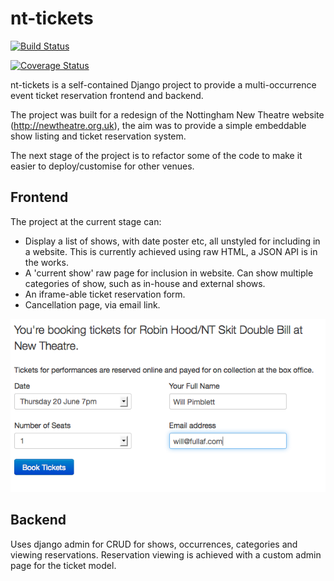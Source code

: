 # nt-tickets
[![Build Status](https://travis-ci.org/newtheatre/nt-tickets.svg?branch=master)](https://travis-ci.org/newtheatre/nt-tickets)

[![Coverage Status](https://coveralls.io/repos/newtheatre/nt-tickets/badge.svg?branch=master&service=github)](https://coveralls.io/github/newtheatre/nt-tickets?branch=master)

nt-tickets is a self-contained Django project to provide a multi-occurrence event ticket reservation frontend and backend.

The project was built for a redesign of the Nottingham New Theatre website (http://newtheatre.org.uk), the aim was to provide a simple embeddable show listing and ticket reservation system.

The next stage of the project is to refactor some of the code to make it easier to deploy/customise for other venues.

## Frontend
The project at the current stage can:
- Display a list of shows, with date poster etc, all unstyled for including in a website. This is currently achieved using raw HTML, a JSON API is in the works.
- A 'current show' raw page for inclusion in website. Can show multiple categories of show, such as in-house and external shows.
- An iframe-able ticket reservation form.
- Cancellation page, via email link.

![Ticket booking screenshot](http://github.com/fullaf/nt-tickets/raw/master/docs/screenshot_frontend.png)

## Backend
Uses django admin for CRUD for shows, occurrences, categories and viewing reservations. Reservation viewing is achieved with a custom admin page for the ticket model.
